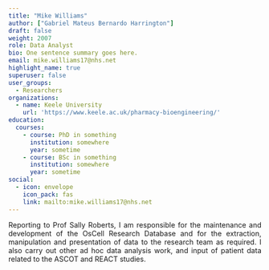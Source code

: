 ```yaml
---
title: "Mike Williams"
author: ["Gabriel Mateus Bernardo Harrington"]
draft: false
weight: 2007
role: Data Analyst
bio: One sentence summary goes here.
email: mike.williams17@nhs.net
highlight_name: true
superuser: false
user_groups:
  - Researchers
organizations:
  - name: Keele University
    url: 'https://www.keele.ac.uk/pharmacy-bioengineering/'
education:
  courses:
    - course: PhD in something
      institution: somewhere
      year: sometime
    - course: BSc in something
      institution: somewhere
      year: sometime
social:
  - icon: envelope
    icon_pack: fas
    link: mailto:mike.williams17@nhs.net
---
```

<style>
body {
text-align: justify}
</style>

Reporting to Prof Sally Roberts, I am responsible for the maintenance and development of the OsCell Research Database and for the extraction, manipulation and presentation of data to the research team as required. I also carry out other ad hoc data analysis work, and input of patient data related to the ASCOT and REACT studies.
